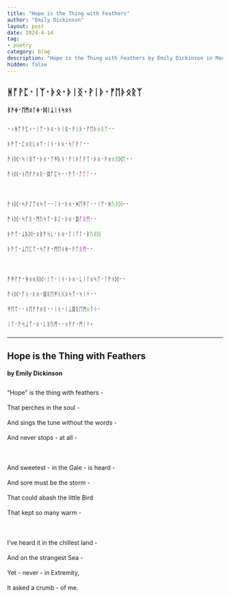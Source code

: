 ```yaml
---
title: "Hope is the Thing with Feathers"
author: "Emily Dickinson"
layout: post
date: 2024-4-14
tag:
- poetry
category: blog
description: "Hope is the Thing with Feathers by Emily Dickinson in Modern English Futhorc"
hidden: false
---
```


<h2 lang="en-Runr">ᚻᚩ‍ᚹᛈ᛫​ᛁᛉ᛫​ᚦᛟ᛫​ᚦᛁᛝ᛫​ᚹᛁᚦ᛫​ᚠᛖᚦᛟᚱᛉ</h2>

<h4 lang="en-Runr">ᛒ​ᚫᛄ᛫ᛖᛗᛟᛚᛄ᛫​ᛞᛁᛣᛁᚾ‍ᛋᛟᚾ</h4>

<div lang="en-Runr" style="line-height:35px;font-size:14px;">
᛫᛬ᚻᚩ‍ᚹᛈ᛬᛫​ᛁᛉ᛫​ᚦᛟ᛫​ᚦᛁᛝ᛫​ᚹᛁᚦ᛫​ᚠᛖᚦ<span style="color:green">ᛟᚱᛉ</span>᛫᛫​<br>
ᚦᚫᛏ᛫​ᛈᛟᚱᚳᛟᛉ᛫​ᛁᚾ᛫​ᚦᛟ᛫​ᛋ<span style="color:red">ᚩ</span>ᚹ<span style="color:red">ᛚ</span>᛫᛫​<br>
ᚫᚾᛞ᛫​ᛋᛁᛝᛉ᛫​ᚦᛟ᛫​ᛏᛡᚣᚾ᛫​ᚹᛁᚦᚪᚹᛏ᛫​ᚦᛟ᛫​ᚹᛟ<span style="color:green">ᛟᚱ</span>ᛞ<span style="color:green">ᛉ</span>᛫᛫​<br>
ᚫᚾᛞ᛫​ᚾᛖᚠ‍ᚠᛟᚱ᛫​ᛥᚩᛈᛋ᛫᛫​ᚫᛏ᛫ᚩ​<span style="color:red">ᚩᛚ</span>᛫᛫​
<br><br>
ᚫᚾᛞ᛫​ᛋᚹᛇᛏᛟᛋᛏ᛫᛫​ᛁᚾ᛫​ᚦᛟ᛫​ᚸᛖ‍ᛡᛚ᛫᛫​ᛁᛉ᛫​ᚻ<span style="color:green">ᚢᚱᛞ</span>᛫᛫​<br>
ᚫᚾᛞ᛫​ᛋᚩ‍ᚱ᛫​ᛗᚢᛋᛏ᛫​ᛒᛇ᛫​ᚦᛟ᛫​ᛥ<span style="color:purple">ᚩ‍ᚱᛗ</span>᛫᛫​<br>
ᚦᚫᛏ᛫​ᛣᚣᛞ᛫​ᛟᛒᚫᛋᚳ᛫​ᚦᛟ᛫​ᛚᛁᛏᛚ᛫​ᛒ<span style="color:green">ᚢᚱᛞ</span><br>
ᚦᚫᛏ᛫​ᛣᛖᛈᛏ᛫​ᛋᚩ‍ᚹ᛫​ᛗᛖᚾᛄ᛫​ᚹ<span style="color:purple">ᚩ‍ᚱᛗ</span>᛫᛫​
<br><br>
​ᚫᛡᚠ‍ᚠ᛫​ᚻᛟᛟᚱᛞ᛫​ᛁᛏ᛫​ᛁᚾ᛫​ᚦᛟ᛫​ᚳᛁᛚᛟᛋᛏ᛫​ᛚᚫᚾᛞ᛫᛫​<br>
ᚫᚾᛞ᛫​ᚩᚾ᛫​ᚦᛟ᛫​ᛥᚱᛖ‍ᛡᚾᚷᛟᛋᛏ᛫​ᛋᛁ<span style="color:SlateBlue">ᛡ</span>᛫᛫​<br>
ᛡᛖᛏ᛫᛫​ᚾᛖᚠ‍ᚠᛟᚱ᛫᛫​ᛁᚾ᛫ᛁᛣᛥᚱᛖᛗ<span style="color:green">ᛟ</span>ᛏ<span style="color:#5a84cd">ᛄ</span>᛫​<br>
ᛁᛏ᛫​ᚫᛋᛣᛏ᛫​ᛟ᛫​ᚳᚱᚢᛗ᛫᛫​<span style="color:green">​ᛟ</span>ᚠ‍ᚠ᛫​ᛗᛁ<span style="color:SlateBlue">ᛡ</span>᛬​
</div>

<hr>

<h2 lang="en-Latn">Hope is the Thing with Feathers</h2>

<h4 lang="en-Latn">by Emily Dickinson</h4>

<div lang="en-Latn" style="line-height:35px;">
“Hope” is the thing with feathers -<br>
That perches in the soul -<br>
And sings the tune without the words -<br>
And never stops - at all -
<br><br>
And sweetest - in the Gale - is heard -<br>
And sore must be the storm -<br>
That could abash the little Bird<br>
That kept so many warm -
<br><br>
I’ve heard it in the chillest land -<br>
And on the strangest Sea -<br>
Yet - never - in Extremity,<br>
It asked a crumb - of me.
</div>
